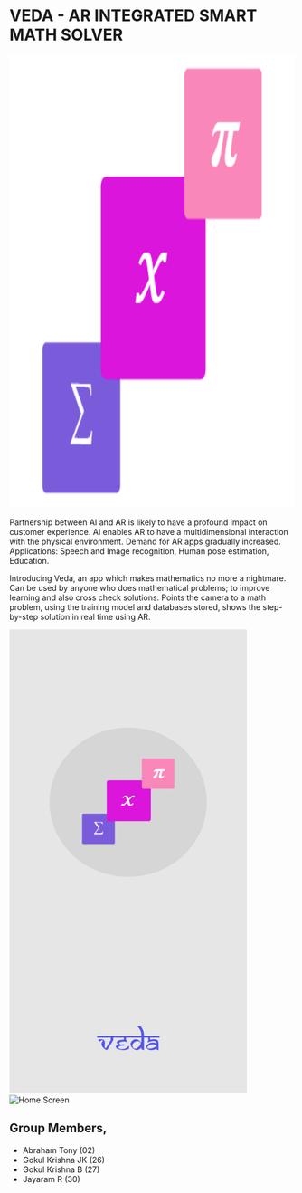# VEDA - AR INTEGRATED SMART MATH SOLVER

<img src="https://github.com/JayaramR307/VEDA-SMART-MATH-SOLVER/blob/master/Images/VEDA-ICON.png" alt="App Icon" width="800" height="800">

Partnership between AI and AR is likely to have a profound impact on customer experience.
AI enables AR to have a multidimensional interaction with the physical environment.
Demand for AR apps gradually increased.
Applications: Speech and Image recognition, Human pose estimation, Education.


Introducing Veda, an app which makes mathematics no more a nightmare.
Can be used by anyone who does mathematical problems; to improve learning and also cross check solutions.
Points the camera to a math problem, using the training model and databases stored, shows the step-by-step solution in real time using AR.



<img src="https://github.com/JayaramR307/VEDA-SMART-MATH-SOLVER/blob/master/Images/Splash%20Screen.png" width="420" height="820">

<img src="https://github.com/JayaramR307/VEDA-SMART-MATH-SOLVER/blob/master/Images/Home%20%E2%80%93%203.png" alt="Home Screen" width="420" height="820">



## Group Members,
* Abraham Tony (02)
* Gokul Krishna JK (26)
* Gokul Krishna B (27)
* Jayaram R (30)
